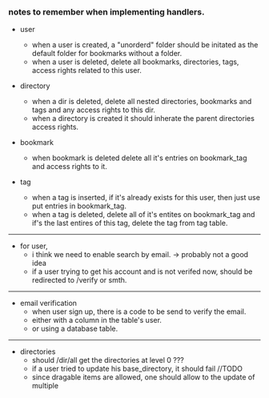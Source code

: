 
### notes to remember when implementing handlers.
- user 
    - when a user is created, a "unorderd" folder should be initated as the default folder for bookmarks without a folder. 
    - when a user is deleted, delete all bookmarks, directories, tags, access rights related to this user.


- directory 
    - when a dir is deleted, delete all nested directories, bookmarks and tags and any access rights to this dir. 
    - when a directory is created it should inherate the parent directories access rights. 

- bookmark
    - when bookmark is deleted delete all it's entries on bookmark_tag and access rights to it.

- tag 
    - when a tag is inserted, if it's already exists for this user, then just use put entries in bookmark_tag.
    - when a tag is deleted, delete all of it's entites on bookmark_tag and if's the last entires of this tag, delete the tag from tag table.


--- 
- for user, 
    -  i think we need to enable search by email. -> probably not a good idea
    - if a user trying to get his account and is not verifed now, should be redirected to /verify or smth. 

--- 
- email verification
    - when user sign up, there is a code to be send to verify the email. 
    - either with a column in the table's user. 
    - or using a database table. 

---
- directories 
    - should /dir/all get the directories at level 0 ??? 
    - if a user tried to update his base_directory, it should fail //TODO
    - since dragable items are allowed, one should allow to the update of multiple 
